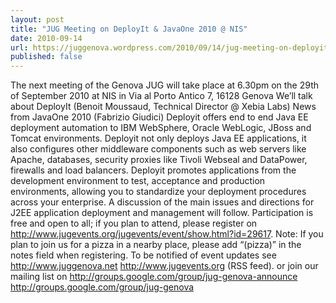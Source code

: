 ```yaml
---
layout: post
title: "JUG Meeting on DeployIt & JavaOne 2010 @ NIS"
date: 2010-09-14
url: https://juggenova.wordpress.com/2010/09/14/jug-meeting-on-deployit-javaone-2010-nis/
published: false 
---
```


The next meeting of the Genova JUG will take place at 6.30pm on the 29th of September 2010 at NIS in Via al Porto Antico 7, 16128 Genova We’ll talk about DeployIt (Benoit Moussaud, Technical Director @ Xebia Labs) News from JavaOne 2010 (Fabrizio Giudici) Deployit offers end to end Java EE deployment automation to IBM WebSphere, Oracle WebLogic, JBoss and Tomcat environments. Deployit not only deploys Java EE applications, it also configures other middleware components such as web servers like Apache, databases, security proxies like Tivoli Webseal and DataPower, firewalls and load balancers. Deployit promotes applications from the development environment to test, acceptance and production environments, allowing you to standardize your deployment procedures across your enterprise. A discussion of the main issues and directions for J2EE application deployment and management will follow. Participation is free and open to all; if you plan to attend, please register on http://www.jugevents.org/jugevents/event/show.html?id=29617. Note: If you plan to join us for a pizza in a nearby place, please add “(pizza)” in the notes field when registering. To be notified of event updates see http://www.juggenova.net http://www.jugevents.org (RSS feed). or join our mailing list on http://groups.google.com/group/jug-genova-announce http://groups.google.com/group/jug-genova 